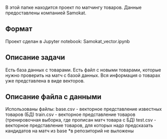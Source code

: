 В этой папке находится проект по матчингу товаров.
Данные предоставлены компанией Samokat.

## Формат

Проект сделан в Jupyter notebook: Samokat_vector.ipynb

## Описание задачи

Есть база данных с товарами.
Есть файл с новыми товарами, которые нужно проверить на матч с базой данных.
Вся информация о товарах уже представлена в виде векторов.

## Описание файла с данными

Использованы файлы:
base.csv - векторное представление известных товаров (БД)
train.csv - векторное представление товаров (тренировочная выборка, где прописан матч товара с БД)
test.csv - векторное представление товаров, для которых надо предсказать кандидатов на матч из base
*в репозиторий не выложены

